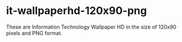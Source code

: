 # it-wallpaperhd-120x90-png
These are Information Technology Wallpaper HD in the size of 120x90 pixels and PNG format.

